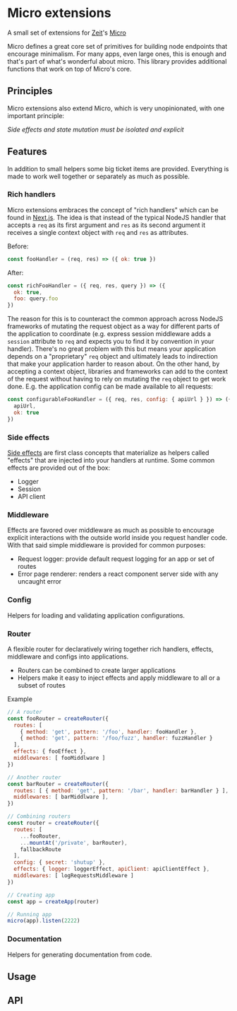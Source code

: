 # Micro extensions

A small set of extensions for [Zeit](https://zeit.co/)'s [Micro](https://github.com/zeit/micr://github.com/zeit/micro)

Micro defines a great core set of primitives for building node endpoints that encourage minimalism. For many apps, even large ones, this is enough and that's part of what's wonderful about micro. This library provides additional functions that work on top of Micro's core.

## Principles

Micro extensions also extend Micro, which is very unopinionated, with one important principle:

_Side effects and state mutation must be isolated and explicit_

## Features

In addition to small helpers some big ticket items are provided. Everything is made to work well together or separately as much as possible.

### Rich handlers

Micro extensions embraces the concept of "rich handlers" which can be found in [Next.js](https://github.com/zeit/next.js). The idea is that instead of the typical NodeJS handler that accepts a `req` as its first argument and `res` as its second argument it receives a single context object with `req` and `res` as attributes.

Before:

```js
const fooHandler = (req, res) => ({ ok: true })
```

After:

```js
const richFooHandler = ({ req, res, query }) => ({
  ok: true,
  foo: query.foo
})
```

The reason for this is to counteract the common approach across NodeJS frameworks of mutating the request object as a way for different parts of the application to coordinate (e.g. express session middleware adds a `session` attribute to `req` and expects you to find it by convention in your handler). There's no great problem with this but means your application depends on a "proprietary" `req` object and ultimately leads to indirection that make your application harder to reason about. On the other hand, by accepting a context object, libraries and frameworks can add to the context of the request without having to rely on mutating the `req` object to get work done. E.g. the application config can be made available to all requests:

```js
const configurableFooHandler = ({ req, res, config: { apiUrl } }) => ({
  apiUrl,
  ok: true
})
```

### Side effects

[Side effects](https://en.wikipedia.org/wiki/Side_effect_%28computer_science%29) are first class concepts that materialize as helpers called "effects" that are injected into your handlers at runtime. Some common effects are provided out of the box:

* Logger
* Session
* API client

### Middleware

Effects are favored over middleware as much as possible to encourage explicit interactions with the outside world inside you request handler code. With that said simple middleware is provided for common purposes:

* Request logger: provide default request logging for an app or set of routes
* Error page renderer: renders a react component server side with any uncaught error

### Config

Helpers for loading and validating application configurations.

### Router

A flexible router for declaratively wiring together rich handlers, effects, middleware and configs into applications.

* Routers can be combined to create larger applications
* Helpers make it easy to inject effects and apply middleware to all or a subset of routes

Example

```js
// A router
const fooRouter = createRouter({
  routes: [
    { method: 'get', pattern: '/foo', handler: fooHandler },
    { method: 'get', pattern: '/foo/fuzz', handler: fuzzHandler }
  ],
  effects: { fooEffect },
  middlewares: [ fooMiddlware ]
})

// Another router
const barRouter = createRouter({
  routes: [ { method: 'get', pattern: '/bar', handler: barHandler } ],
  middlewares: [ barMiddlware ],
})

// Combining routers
const router = createRouter({
  routes: [
    ...fooRouter,
    ...mountAt('/private', barRouter),
    fallbackRoute
  ],
  config: { secret: 'shutup' },
  effects: { logger: loggerEffect, apiClient: apiClientEffect },
  middlewares: [ logRequestsMiddleware ]
})

// Creating app
const app = createApp(router)

// Running app
micro(app).listen(2222)
```

### Documentation

Helpers for generating documentation from code.

## Usage

## API
